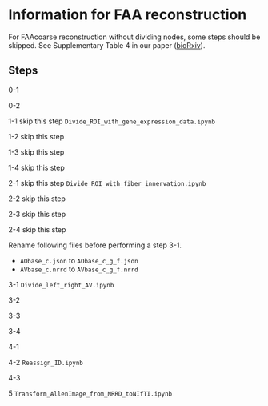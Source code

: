 # Information for FAA reconstruction
For FAAcoarse reconstruction without dividing nodes, some steps should be skipped. See Supplementary Table 4 in our paper ([bioRxiv](https://doi.org/10.1101/2020.02.17.953547)). 

## Steps
0-1

0-2

1-1 skip this step `Divide_ROI_with_gene_expression_data.ipynb`

1-2 skip this step

1-3 skip this step

1-4 skip this step

2-1 skip this step `Divide_ROI_with_fiber_innervation.ipynb`

2-2 skip this step

2-3 skip this step

2-4 skip this step

Rename following files before performing a step 3-1.
- `AObase_c.json` to `AObase_c_g_f.json`
- `AVbase_c.nrrd` to `AVbase_c_g_f.nrrd`

3-1 `Divide_left_right_AV.ipynb`

3-2

3-3

3-4

4-1

4-2 `Reassign_ID.ipynb`

4-3

5 `Transform_AllenImage_from_NRRD_toNIfTI.ipynb`
